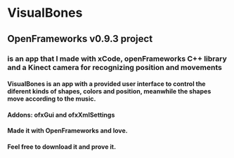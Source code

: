 # VisualBones

## OpenFrameworks v0.9.3 project

### is an app that I made with xCode, openFrameworks C++ library and a Kinect camera for recognizing position and movements

#### VisualBones is an app with a provided user interface to control the diferent kinds of shapes, colors and position, meanwhile the shapes move according to the music. 

#### Addons: ofxGui and ofxXmlSettings

#### Made it with OpenFrameworks and love.
#### Feel free to download it and prove it.
